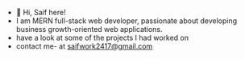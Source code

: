 - 👋 Hi, Saif here!
- I am MERN full-stack web developer, passionate about developing business growth-oriented web applications.
- have a look at some of the projects I had worked on
- contact me- at saifwork2417@gmail.com

<!---
saifGit2417/saifGit2417 is a ✨ special ✨ repository because its `README.md` (this file) appears on your GitHub profile.
You can click the Preview link to take a look at your changes.
--->
